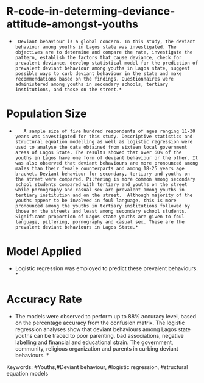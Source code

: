 # R-code-in-determing-deviance-attitude-amongst-youths

*      Deviant behaviour is a global concern. In this study, the deviant behaviour among youths in Lagos state was investigated. The objectives are to determine and compare the rate, investigate the pattern, establish the factors that cause deviance, check for prevalent deviance, develop statistical model for the prediction of prevalent deviant behaviour among youths in Lagos state, suggest possible ways to curb deviant behaviour in the state and make recommendations based on the findings. Questionnaires were administered among youths in secondary schools, tertiary institutions, and those on the street.* 

# Population Size 
*        A sample size of five hundred respondents of ages ranging 11-30 years was investigated for this study. Descriptive statistics and structural equation modelling as well as logistic regression were used to analyse the data obtained from sixteen local government areas of Lagos State. The results showed that over 60% of the youths in Lagos have one form of deviant behaviour or the other. It was also observed that deviant behaviours are more pronounced among males than their female counterparts and among 18-25 years age bracket. Deviant behaviour for secondary, tertiary and youths on the street were compared. Pilfering is more common among secondary school students compared with tertiary and youths on the street while pornography and casual sex are prevalent among youths in tertiary institution and on the street.  Although majority of the youths appear to be involved in foul language, this is more pronounced among the youths in tertiary institutions followed by those on the streets and least among secondary school students. Significant proportion of Lagos state youths are given to foul language, pilfering, pornography and casual sex. These are the prevalent deviant behaviours in Lagos State.*

# Model Applied
* Logistic regression was employed to predict these prevalent behaviours. *

# Accuracy Rate
* The models were observed to perform up to 88% accuracy level, based on the percentage accuracy from the confusion matrix. The logistic regression analyses show that deviant behaviours among Lagos state youths can be traced to poor parenting, bad associations, negative labelling and financial and educational strain. The government, community, religious organization and parents in curbing deviant behaviours. *

Keywords:	#Youths,#Deviant behaviour, #logistic regression, #structural equation models
